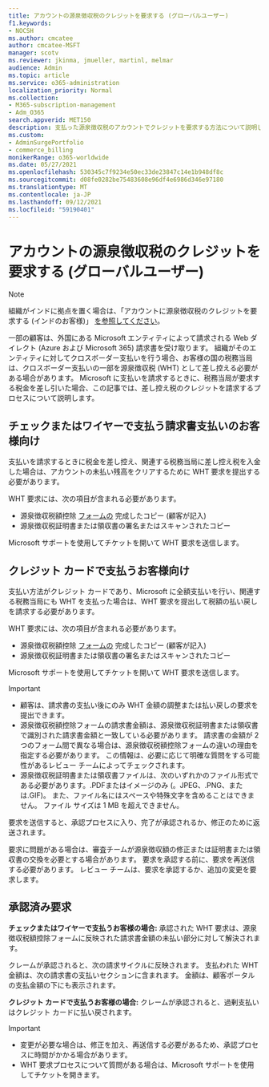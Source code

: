 ```yaml
---
title: アカウントの源泉徴収税のクレジットを要求する (グローバルユーザー)
f1.keywords:
- NOCSH
ms.author: cmcatee
author: cmcatee-MSFT
manager: scotv
ms.reviewer: jkinma, jmueller, martinl, melmar
audience: Admin
ms.topic: article
ms.service: o365-administration
localization_priority: Normal
ms.collection:
- M365-subscription-management
- Adm_O365
search.appverid: MET150
description: 支払った源泉徴収税のアカウントでクレジットを要求する方法について説明します。 この記事は、インドを除く世界中のお客様に適用されます。
ms.custom:
- AdminSurgePortfolio
- commerce_billing
monikerRange: o365-worldwide
ms.date: 05/27/2021
ms.openlocfilehash: 530345c7f9234e50ec33de23847c14e1b948df8c
ms.sourcegitcommit: d08fe0282be75483608e96df4e6986d346e97180
ms.translationtype: MT
ms.contentlocale: ja-JP
ms.lasthandoff: 09/12/2021
ms.locfileid: "59190401"
---
```

# <a name="request-a-credit-for-withholding-tax-on-your-account-global-customers"></a>アカウントの源泉徴収税のクレジットを要求する (グローバルユーザー)

> [!NOTE]
>
> 組織がインドに拠点を置く場合は、「アカウントに源泉徴収税のクレジットを要求する (インドのお客様)」 [を参照してください](withholding-tax-credit-india.md)。

一部の顧客は、外国にある Microsoft エンティティによって請求される Web ダイレクト (Azure および Microsoft 365) 請求書を受け取ります。 組織がそのエンティティに対してクロスボーダー支払いを行う場合、お客様の国の税務当局は、クロスボーダー支払いの一部を源泉徴収税 (WHT) として差し控える必要がある場合があります。 Microsoft に支払いを請求するときに、税務当局が要求する税金を差し引いた場合、この記事では、差し控え税のクレジットを請求するプロセスについて説明します。

## <a name="for-invoice-pay-customers-who-pay-by-check-or-wire"></a>チェックまたはワイヤーで支払う請求書支払いのお客様向け

支払いを請求するときに税金を差し控え、関連する税務当局に差し控え税を入金した場合は、アカウントの未払い残高をクリアするために WHT 要求を提出する必要があります。

WHT 要求には、次の項目が含まれる必要があります。

- 源泉徴収税額控除 [フォームの](https://download.microsoft.com/download/a/a/f/aaf8306b-79d4-455b-975f-41ce9e67b9cb/wht%20credit%20form%20-%20global.docx) 完成したコピー (顧客が記入)
- 源泉徴収税証明書または領収書の署名またはスキャンされたコピー

Microsoft サポートを使用してチケットを開いて WHT 要求を送信します。

## <a name="for-customers-who-pay-by-credit-card"></a>クレジット カードで支払うお客様向け

支払い方法がクレジット カードであり、Microsoft に全額支払いを行い、関連する税務当局にも WHT を支払った場合は、WHT 要求を提出して税額の払い戻しを請求する必要があります。

WHT 要求には、次の項目が含まれる必要があります。

- 源泉徴収税額控除 [フォームの](https://download.microsoft.com/download/a/a/f/aaf8306b-79d4-455b-975f-41ce9e67b9cb/wht%20credit%20form%20-%20global.docx) 完成したコピー (顧客が記入)
- 源泉徴収税証明書または領収書の署名またはスキャンされたコピー

Microsoft サポートを使用してチケットを開いて WHT 要求を送信します。

> [!IMPORTANT]
>
> - 顧客は、請求書の支払い後にのみ WHT 金額の調整または払い戻しの要求を提出できます。
> - 源泉徴収税額控除フォームの請求書金額は、源泉徴収税証明書または領収書で識別された請求書金額と一致している必要があります。 請求書の金額が 2 つのフォーム間で異なる場合は、源泉徴収税額控除フォームの違いの理由を指定する必要があります。 この情報は、必要に応じて明確な質問をする可能性があるレビュー チームによってチェックされます。
> - 源泉徴収税証明書または領収書ファイルは、次のいずれかのファイル形式である必要があります。.PDFまたはイメージのみ (。JPEG、.PNG、または.GIF)。 また、ファイル名にはスペースや特殊文字を含めることはできません。 ファイル サイズは 1 MB を超えできません。

要求を送信すると、承認プロセスに入り、完了が承認されるか、修正のために返送されます。

要求に問題がある場合は、審査チームが源泉徴収額の修正または証明書または領収書の交換を必要とする場合があります。 要求を承認する前に、要求を再送信する必要があります。 レビュー チームは、要求を承認するか、追加の変更を要求します。

## <a name="approved-requests"></a>承認済み要求

**チェックまたはワイヤーで支払うお客様の場合:** 承認された WHT 要求は、源泉徴収税額控除フォームに反映された請求書金額の未払い部分に対して解決されます。

クレームが承認されると、次の請求サイクルに反映されます。 支払われた WHT 金額は、次の請求書の支払いセクションに含まれます。 金額は、顧客ポータルの支払金額の下にも表示されます。

**クレジット カードで支払うお客様の場合:** クレームが承認されると、過剰支払いはクレジット カードに払い戻されます。

> [!IMPORTANT]
>
> - 変更が必要な場合は、修正を加え、再送信する必要があるため、承認プロセスに時間がかかる場合があります。
> - WHT 要求プロセスについて質問がある場合は、Microsoft サポートを使用してチケットを開きます。

